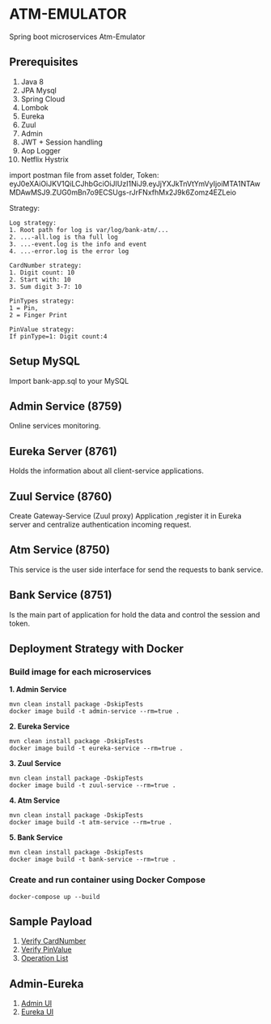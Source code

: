 # ATM-EMULATOR
Spring boot microservices Atm-Emulator

## Prerequisites
1. Java 8
2. JPA Mysql
3. Spring Cloud
4. Lombok 
5. Eureka
6. Zuul
7. Admin
8. JWT + Session handling
9. Aop Logger
10. Netflix Hystrix


import postman file from asset folder, 
Token: eyJ0eXAiOiJKV1QiLCJhbGciOiJIUzI1NiJ9.eyJjYXJkTnVtYmVyIjoiMTA1NTAwMDAwMSJ9.ZUG0mBn7o9ECSUgs-rJrFNxfhMx2J9k6Zomz4EZLeio

Strategy:
```
Log strategy:
1. Root path for log is var/log/bank-atm/...
2. ...-all.log is tha full log
3. ...-event.log is the info and event
4. ...-error.log is the error log

CardNumber strategy:
1. Digit count: 10
2. Start with: 10
3. Sum digit 3-7: 10

PinTypes strategy:
1 = Pin,
2 = Finger Print

PinValue strategy:
If pinType=1: Digit count:4
```

## Setup MySQL
Import bank-app.sql to your MySQL

## Admin Service (8759)
Online services monitoring.

## Eureka Server (8761)
Holds the information about all client-service applications.

## Zuul Service (8760)
Create Gateway-Service (Zuul proxy) Application ,register it in Eureka server and centralize authentication incoming request.

## Atm Service (8750)
This service is the user side interface for send the requests to bank service.

## Bank Service (8751)
Is the main part of application for hold the data and control the session and token.



## Deployment Strategy with Docker

### Build image for each microservices
**1. Admin Service**
```
mvn clean install package -DskipTests
docker image build -t admin-service --rm=true .
```

**2. Eureka Service**
```
mvn clean install package -DskipTests
docker image build -t eureka-service --rm=true .
```

**3. Zuul Service**
```
mvn clean install package -DskipTests
docker image build -t zuul-service --rm=true .
```

**4. Atm Service**
```
mvn clean install package -DskipTests
docker image build -t atm-service --rm=true .
```

**5. Bank Service**
```
mvn clean install package -DskipTests
docker image build -t bank-service --rm=true .
```

### Create and run container using Docker Compose
```docker-compose up --build```

## Sample Payload
1. [Verify CardNumber](asset/atm-verify-card.JPG)
2. [Verify PinValue](asset/atm-verify-pin.JPG)
3. [Operation List](asset/atm-operation.JPG)

## Admin-Eureka
1. [Admin UI](asset/admin.JPG)
2. [Eureka UI](asset/eureka.JPG)
